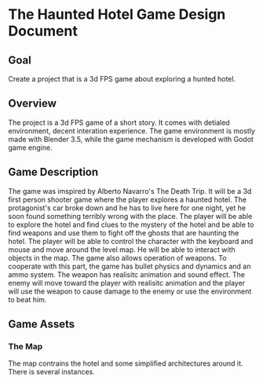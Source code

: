 # The Haunted Hotel Game Design Document

## Goal
Create a project that is a 3d FPS game about exploring a hunted hotel.

## Overview
The project is a 3d FPS game of a short story. It comes with detialed environment, decent interation experience. The game environment is mostly made with Blender 3.5, while the game mechanism is developed with Godot game engine.

## Game Description
The game was imspired by Alberto Navarro's The Death Trip. It will be a 3d first person shooter game where the player explores a haunted hotel. The protagonist's car broke down and he has to live here for one night, yet he soon found something terribly wrong with the place. The player will be able to explore the hotel and find clues to the mystery of the hotel and be able to find weapons and use them to fight off the ghosts that are haunting the hotel. 
The player will be able to control the character with the keyboard and mouse and move around the level map. He will be able to interact with objects in the map. The game also allows operation of weapons. To cooperate with this part, the game has bullet physics and dynamics and an ammo system. The weapon has realisitc animation and sound effect. The enemy will move toward the player with realisitc animation and the player will use the weapon to cause damage to the enemy or use the environment to beat him.

## Game Assets
### The Map
The map contrains the hotel and some simplified architectures around it. There is several instances.